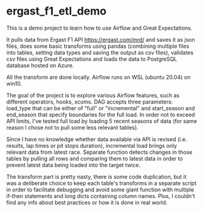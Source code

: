 # ergast_f1_etl_demo

This is a demo project to learn how to use Airflow and Great Expectations.

It pulls data from Ergast F1 API https://ergast.com/mrd/ and saves it as json files, does some basic transforms using pandas (combining multiple files into tables, setting data types and saving the output as csv files), validates csv files using Great Expectations and loads the data to PostgreSQL database hosted on Azure.

All the transform are done locally. Airflow runs on WSL (ubuntu 20.04) on win10.

The goal of the project is to explore various Airflow features, such as different operators, hooks, xcoms. DAG accepts three parameters: load_type that can be either of "full" or "incremental" and start_season and end_season that specify boundaries for the full load. In order not to exceed API limits, I've tested full load by loading 5 recent seasons of data (for same reason I chose not to pull some less relevant tables).

Since I have no knowledge whether data available via API is revised (i.e. results, lap times or pit stops duration), incremental load brings only relevant data from latest race. Separate function detects changes in those tables by pulling all rows and comparing them to latest data in order to prevent latest data being loaded into the target twice.

The transform part is pretty nasty, there is some code duplication, but it was a deliberate choice to keep each table's transforms in a separate script in order to facilitate debugging and avoid some giant function with multiple if-then statements and long dicts containing column names. Plus, I couldn't find any info about best practices or how it is done in real world.
